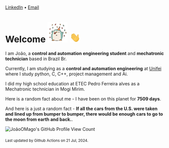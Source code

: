 [LinkedIn](https://www.linkedin.com/in/joão-pedro-gozzoli-b95641301/) &bull;
[Email](joaopedrogozzoli@gmail.com)

# Welcome <img src="happy.gif" height="64px" /> <img src="wave.gif" height="32px" />

I am João, a  **control and automation engineering student** and **mechatronic technician** based in Brazil Br.

Currently, I am studying as a **control and automation engineering** at [Unifei](https://unifei.edu.br) where I study python, C, C++, project management and Ai.

I did my high school education at ETEC Pedro Ferreira alves as a Mechatronic technician in Mogi Mirim.

Here is a random fact about me - I have been on this planet for **7509 days**.

And here is a just a random fact -  **If all the cars from the U.S. were taken and lined up from bumper to bumper, there would be enough cars to go to the moon from earth and back.**.

![JoãoOMago's GitHub Profile View Count](https://komarev.com/ghpvc/?username=JoaoOMago)

<sub>Last updated by Github Actions on 21 Jul, 2024.</sub>
